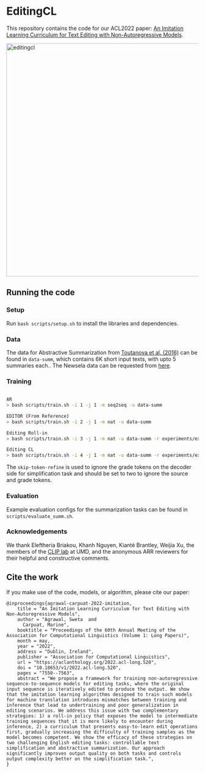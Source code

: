 # EditingCL

This repository contains the code for our ACL2022 paper: [An Imitation Learning Curriculum for Text Editing with Non-Autoregressive Models](https://aclanthology.org/2022.acl-long.520/).

<img width="609" alt="editingcl" src="https://user-images.githubusercontent.com/11375341/202484444-f67901e4-8937-45f2-8d09-6693d6b21ae5.png">


## Running the code

### Setup

Run `bash scripts/setup.sh` to install the libraries and dependencies.

### Data

The data for Abstractive Summarization from [Toutanova et al. (2016)](https://aclanthology.org/D16-1033.pdf) can be found in `data-summ`, which contains 6K short input texts, with upto 5 summaries each.. The Newsela data can be requested from [here](https://newsela.com/data/).

### Training

```bash

AR  
> bash scripts/train.sh -i 1 -j 1 -m seq2seq -u data-summ

EDITOR (From Reference) 
> bash scripts/train.sh -i 2 -j 1 -m nat -u data-summ 

Editing Roll-in 
> bash scripts/train.sh -i 3 -j 1 -m nat -u data-summ -r experiments/exp-2/checkpoints1/checkpoint_best.pt -a " --use-source 1  --noisy-expert --lr 0.0001 "

Editing CL
> bash scripts/train.sh -i 4 -j 1 -m nat -u data-summ -r experiments/exp-2/checkpoints1/checkpoint_best.pt -a " --use-source 1 --noisy-expert --pacing root --lr 0.0001 "

```

The `skip-token-refine` is used to ignore the grade tokens on the decoder side for simplification task and should be set to two to ignore the source and grade tokens.


### Evaluation

Example evaluation configs for the summarization tasks can be found in  `scripts/evaluate_summ.sh`.

### Acknowledgements

We thank Eleftheria Briakou, Khanh Nguyen, Kianté Brantley, Weijia Xu, the members of the [CLIP lab](https://wiki.umiacs.umd.edu/clip/index.php/Main_Page) at UMD, and the anonymous ARR reviewers for their helpful and constructive comments. 

## Cite the work

If you make use of the code, models, or algorithm, please cite our paper:

```
@inproceedings{agrawal-carpuat-2022-imitation,
    title = "An Imitation Learning Curriculum for Text Editing with Non-Autoregressive Models",
    author = "Agrawal, Sweta  and
      Carpuat, Marine",
    booktitle = "Proceedings of the 60th Annual Meeting of the Association for Computational Linguistics (Volume 1: Long Papers)",
    month = may,
    year = "2022",
    address = "Dublin, Ireland",
    publisher = "Association for Computational Linguistics",
    url = "https://aclanthology.org/2022.acl-long.520",
    doi = "10.18653/v1/2022.acl-long.520",
    pages = "7550--7563",
    abstract = "We propose a framework for training non-autoregressive sequence-to-sequence models for editing tasks, where the original input sequence is iteratively edited to produce the output. We show that the imitation learning algorithms designed to train such models for machine translation introduces mismatches between training and inference that lead to undertraining and poor generalization in editing scenarios. We address this issue with two complementary strategies: 1) a roll-in policy that exposes the model to intermediate training sequences that it is more likely to encounter during inference, 2) a curriculum that presents easy-to-learn edit operations first, gradually increasing the difficulty of training samples as the model becomes competent. We show the efficacy of these strategies on two challenging English editing tasks: controllable text simplification and abstractive summarization. Our approach significantly improves output quality on both tasks and controls output complexity better on the simplification task.",
}
```
